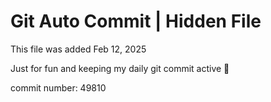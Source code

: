 # Git Auto Commit | Hidden File

This file was added Feb 12, 2025

Just for fun and keeping my daily git commit active 🤪

commit number: 49810
